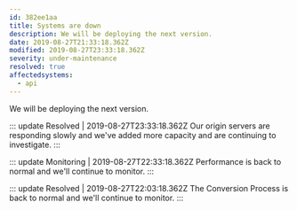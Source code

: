 ```yaml
---
id: 382ee1aa
title: Systems are down
description: We will be deploying the next version.
date: 2019-08-27T21:33:18.362Z
modified: 2019-08-27T23:33:18.362Z
severity: under-maintenance
resolved: true
affectedsystems:
  - api
---
```


We will be deploying the next version.


::: update Resolved | 2019-08-27T23:33:18.362Z
Our origin servers are responding slowly and we've added more capacity and are continuing to investigate.
:::

::: update Monitoring | 2019-08-27T22:33:18.362Z
Performance is back to normal and we'll continue to monitor.
:::

::: update Resolved | 2019-08-27T22:03:18.362Z
The Conversion Process is back to normal and we'll continue to monitor.
:::

